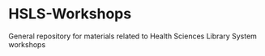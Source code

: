 # HSLS-Workshops
General repository for materials related to Health Sciences Library System workshops

